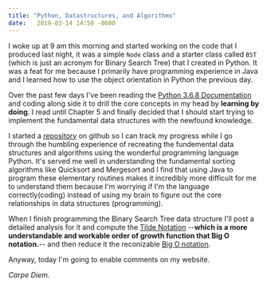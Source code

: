 ```yaml
---
title: "Python, Datastructures, and Algorithms"
date:   2019-03-14 14:58 -0600
---
```


I woke up at 9 am this morning and started working on the code that I produced last night, it was a simple `Node` class and a starter class called `BST` (which is just an acronym for Binary Search Tree) that I created in Python. It was a feat for me because I primarily have programming experience in Java and I learned how to use the object orientation in Python the previous day.

Over the past few days I've been reading the [Python 3.6.8 Documentation][python-docs] and coding along side it to drill the core concepts in my head by **learning by doing**. I read until Chapter 5 and finally decided that I should start trying to implement the fundamental data structures with the newfound knowledge.

I started a [repository][github-repo] on github so I can track my progress while I go through the humbling experience of recreating the fundemental data structures and algorithms using the wonderful programming language Python. It's served me well in understanding the fundamental sorting algorithms like Quicksort and Mergesort and I find that using Java to program these elementary routines makes it incredibly more difficult for me to understand them because I'm worrying if I'm the language correctly(coding) instead of using my brain to figure out the core relationships in data structures (programming).

When I finish programming the Binary Search Tree data structure I'll post a detailed analysis for it and compute the [Tilde Notation][order] --**which is a more understandable and workable order of growth function that Big O notation.**-- and then reduce it the reconizable [Big O notation][order].

Anyway, today I'm going to enable comments on my website.

*Carpe Diem.*

[python-docs]: https://docs.python.org/3.6/
[github-repo]: https://github.com/cisphon/CommonDataStructuresPython
[order]: https://introcs.cs.princeton.edu/java/41analysis/